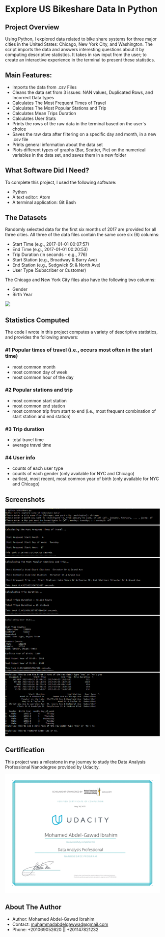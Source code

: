 # Explore US Bikeshare Data In Python

## Project Overview

Using Python, I explored data related to bike share systems for three major cities in the United States:
Chicago, New York City, and Washington. The script imports the
data and answers interesting questions about it by computing descriptive
statistics. It takes in raw input from the user; to create an interactive experience in the terminal to present these statistics.

## Main Features:
* Imports the data from .csv Files
* Cleans the data set from 3 issues: NAN values, Duplicated Rows, and Incorrect Data types
* Calculates The Most Frequent Times of Travel
* Calculates The Most Popular Stations and Trip
* Calculates Mean Trips Duration
* Calculates User Stats
* Prints the rows of the raw data in the terminal based on the user's choice
* Saves the raw data after filtering on a specific day and month, in a new .csv file
* Prints general information about the data set
* Plots different types of graphs (Bar, Scatter, Pie) on the numerical variables in the data set, and saves them in a new folder

## What Software Did I Need?

To complete this project, I used the following software:

* Python
* A text editor: Atom
* A terminal application: Git Bash

## The Datasets

Randomly selected data for the first six months of 2017 are provided for
all three cities. All three of the data files contain the same core six (6) columns:

* Start Time (e.g., 2017-01-01 00:07:57)
* End Time (e.g., 2017-01-01 00:20:53)
* Trip Duration (in seconds - e.g., 776)
* Start Station (e.g., Broadway & Barry Ave)
* End Station (e.g., Sedgwick St & North Ave)
* User Type (Subscriber or Customer)

The Chicago and New York City files also have the following two columns:

* Gender
* Birth Year
<img src="README_images/nyc-data.png">

## Statistics Computed

The code I wrote in this project computes a variety of descriptive statistics, and
provides the following answers:

### #1 Popular times of travel (i.e., occurs most often in the start time)

* most common month
* most common day of week
* most common hour of the day

### #2 Popular stations and trip

* most common start station
* most common end station
* most common trip from start to end (i.e., most frequent combination of start station and end station)

### #3 Trip duration

* total travel time
* average travel time

### #4 User info

* counts of each user type
* counts of each gender (only available for NYC and Chicago)
* earliest, most recent, most common year of birth (only available for NYC and Chicago)

## Screenshots

<img src="images/screenshot1.png">
<img src="images/screenshot2.png">
<img src="images/screenshot3.png">
<img src="images/screenshot4.png">
<img src="images/screenshot5.png">
<img src="images/screenshot6.png">

## Certification

This project was a milestone in my journey to study the Data Analysis Professional Nanodegree provided by Udacity.

[![Advanced Data Analysis Nanodegree by Udacity](images/Udacity_Nanodegree_Graduation_Certificate.jpg)](https://confirm.udacity.com/5G4S74GJ "Advanced Data Analysis Nanodegree by Udacity")

## About The Author

* Author: Mohamed Abdel-Gawad Ibrahim
* Contact: muhammadabdelgawwad@gmail.com
* Phone: +201069052620 || +201147821232
